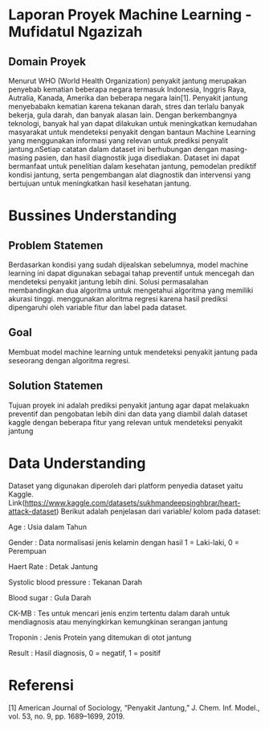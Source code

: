 # Laporan Proyek Machine Learning - Mufidatul Ngazizah
## Domain Proyek
Menurut WHO (World Health Organization) penyakit jantung merupakan penyebab kematian beberapa negara
termasuk Indonesia, Inggris Raya, Autralia, Kanada, Amerika dan beberapa negara lain[1]. Penyakit jantung menyebabakn kematian karena tekanan darah, stres dan terlalu banyak bekerja, 
gula darah, dan banyak alasan lain. Dengan berkembangnya teknologi, banyak hal yan dapat dilakukan untuk meningkatkan kemudahan masyarakat untuk
mendeteksi penyakit dengan bantaun Machine Learning yang menggunakan informasi yang relevan untuk prediksi penyalit jantung.nSetiap catatan dalam dataset ini berhubungan dengan masing-masing pasien, dan hasil diagnostik juga disediakan. Dataset ini dapat bermanfaat untuk penelitian dalam kesehatan jantung, pemodelan prediktif kondisi jantung, serta pengembangan alat diagnostik dan intervensi yang bertujuan untuk meningkatkan hasil kesehatan jantung.
# Bussines Understanding

## Problem Statemen
Berdasarkan kondisi yang sudah dijealskan sebelumnya, model machine learning ini dapat digunakan sebagai tahap preventif untuk mencegah dan mendeteksi penyakit jantung lebih dini.
Solusi permasalahan membandingkan dua algoritma untuk mengetahui algoritma yang memiliki akurasi tinggi.  menggunakan aloritma regresi karena hasil prediksi dipengaruhi oleh variable fitur dan label pada dataset.
## Goal
Membuat model machine learning untuk mendeteksi penyakit jantung pada seseorang dengan algoritma regresi.

## Solution Statemen
Tujuan proyek ini adalah prediksi penyakit jantung agar dapat melakuakn preventif dan pengobatan lebih dini dan data yang diambil dalah dataset kaggle dengan beberapa fitur yang relevan untuk
mendeteksi penyakit jantung

# Data Understanding
Dataset yang digunakan diperoleh dari platform penyedia dataset yaitu Kaggle. Link(https://www.kaggle.com/datasets/sukhmandeepsinghbrar/heart-attack-dataset)
Berikut adalah penjelasan dari variable/ kolom pada dataset:

Age : Usia dalam Tahun

Gender : Data normalisasi jenis kelamin dengan hasil 1 = Laki-laki, 0 = Perempuan

Haert Rate : Detak Jantung

Systolic blood pressure : Tekanan Darah

Blood sugar : Gula Darah

CK-MB : Tes untuk mencari jenis enzim tertentu dalam darah untuk mendiagnosis atau menyingkirkan kemungkinan serangan jantung

Troponin : Jenis Protein yang ditemukan di otot jantung

Result : Hasil diagnosis, 0 = negatif, 1 = positif



# Referensi
[1] American Journal of Sociology, “Penyakit Jantung,” J. Chem. Inf. Model., vol. 53, no. 9, pp. 1689–1699, 2019.
